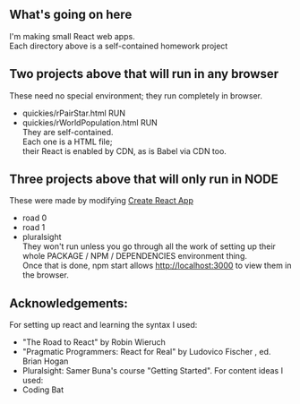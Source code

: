 ## What's going on here
I'm making small React web apps.<br>Each directory above is a self-contained homework project
## Two projects above that will run in any browser
These need no special environment; they run completely in browser.
* quickies/rPairStar.html RUN
* quickies/rWorldPopulation.html RUN
<br>They are self-contained.<br>
Each one is a HTML file;<br>
their React is enabled by CDN, as is Babel via CDN too.  <br>

## Three projects above that will only run in NODE
These were made by modifying [Create React App](https://github.com/facebook/create-react-app)
* road 0
* road 1
* pluralsight
<br>They won't run unless you go through all the work of setting up their whole PACKAGE / NPM / DEPENDENCIES environment thing.<br>
Once that is done, npm start allows [http://localhost:3000](http://localhost:3000) to view them in the browser.<br>

## Acknowledgements:
For setting up react and learning the syntax I used:
* "The Road to React" by Robin Wieruch
* "Pragmatic Programmers: React for Real" by Ludovico Fischer , ed. Brian Hogan
* Pluralsight: Samer Buna's course "Getting Started".
For content ideas I used:
* Coding Bat 
